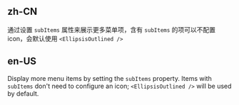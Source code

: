 ## zh-CN

通过设置 `subItems` 属性来展示更多菜单项，含有 `subItems` 的项可以不配置 icon，会默认使用 `<EllipsisOutlined />`

## en-US

Display more menu items by setting the `subItems` property. Items with `subItems` don't need to configure an icon; `<EllipsisOutlined />` will be used by default.
